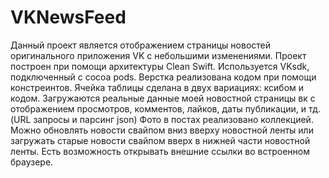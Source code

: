 # VKNewsFeed
Данный проект является отображением страницы новостей оригинального приложения VK с небольшими изменениями. 
Проект построен при помощи архитектуры Clean Swift. Используется VKsdk, подключенный с cocoa pods.
Верстка реализована кодом при помощи констреинтов. Ячейка таблицы сделана в двух вариациях: ксибом и кодом.
Загружаются реальные данные моей новостной страницы вк с отображением просмотров, комментов, лайков, даты публикации, и тд. (URL запросы и парсинг json)
Фото в постах реализовано коллекцией.
Можно обновлять новости свайпом вниз вверху новостной ленты или загружать старые новости свайпом вверх в нижней части новостной ленты.
Есть возможность открывать внешние ссылки во встроенном браузере. 
